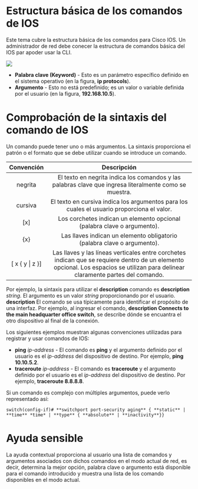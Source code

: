# Estructura básica de los comandos de IOS

Este tema cubre la estructura básica de los comandos para Cisco IOS. Un administrador de red debe conecer la estructura de comandos básica del IOS par apoder usar la CLI.

![](https://ccnadesdecero.es/wp-content/uploads/2020/07/Estructura-B%C3%A1sica-Comandos-de-IOS.png)

-   **Palabra clave (Keyword)** - Esto es un parámetro específico definido en el sistema operativo (en la figura, **ip protocols**).
-   **Argumento** - Esto no está predefinido; es un valor o variable definida por el usuario (en la figura, **192.168.10.5**).

# Comprobación de la sintaxis del comando de IOS

Un comando puede tener uno o más argumentos. La sintaxis proporciona el patrón o el formato que se debe utilizar cuando se introduce un comando.

|Convención|Descripción|
|:---:|:---:|
|negrita|El texto en negrita indica los comandos y las palabras clave que ingresa literalmente como se muestra.|
|cursiva|El texto en cursiva indica los argumentos para los cuales el usuario proporciona el valor.|
|[x]|Los corchetes indican un elemento opcional (palabra clave o argumento).|
|{x}|Las llaves indican un elemento obligatorio (palabra clave o argumento).|
|[ x { y \| z }]|Las llaves y las líneas verticales entre corchetes indican que se requiere dentro de un elemento opcional. Los espacios se utilizan para delinear claramente partes del comando.|



Por ejemplo, la sintaxis para utilizar el **description** comando es **description** _string._ El argumento es un valor _string_ proporcionando por el usuario. **description** El comando se usa típicamente para identificar el propósito de una interfaz. Por ejemplo, al ingresar el comando, **description Connects to the main headquarter office switch**, se describe dónde se encuantra el otro dispositivo al final de la conexión.

Los siguientes ejemplos muestran algunas convenciones utilizadas para registrar y usar comandos de IOS:

-   **ping** _ip-address_ - El comando es **ping** y el argumento definido por el usuario es el _ip-address_ del dispositivo de destino. Por ejemplo, **ping 10.10.5.2**.
-   **traceroute** _ip-address_ - El comando es **traceroute** y el argumento definido por el usuario es el _ip-address_ del dispositivo de destino. Por ejemplo, **traceroute 8.8.8.8**.

Si un comando es complejo con múltiples argumentos, puede verlo representado así:

```cisco
switch(config-if)# **switchport port-security aging** { **static** | **time** *time* | **type** { **absolute** | **inactivity**}}
```

# Ayuda sensible

La ayuda contextual proporciona al usuario una lista de comandos y argumentos asociados con dichos comandos en el modo actual de red, es decir, determina la mejor opción, palabra clave o argumento está disponible para el comando introducido y muestra una lista de los comando disponibles en el modo actual.